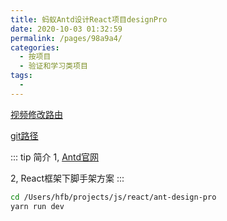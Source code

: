 ```yaml
---
title: 蚂蚁Antd设计React项目designPro
date: 2020-10-03 01:32:59
permalink: /pages/98a9a4/
categories:
  - 按项目
  - 验证和学习类项目
tags:
  - 
---
```


[视频修改路由](https://www.bilibili.com/video/BV164411s7kE?p=16)


[git路径](https://github.com/ant-design/ant-design-pro)


::: tip 简介
1, [Antd官网](https://ant.design/components/overview-cn/)

2, React框架下脚手架方案
:::

``` bash
cd /Users/hfb/projects/js/react/ant-design-pro
yarn run dev
```